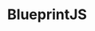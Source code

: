 ---
codehost: https://github.com/https://github.com/palantir/blueprint
logohandle: blueprintjs
sort: blueprintjs
title: BlueprintJS
website: http://blueprintjs.com/
---